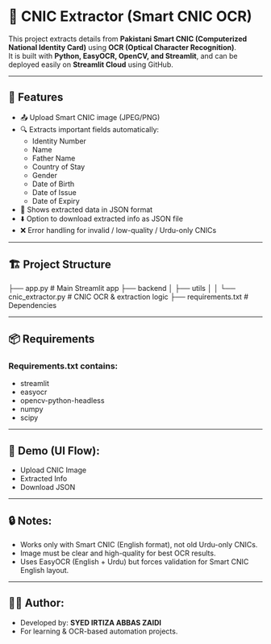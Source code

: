 # 🧾 CNIC Extractor (Smart CNIC OCR)

This project extracts details from **Pakistani Smart CNIC (Computerized National Identity Card)** using **OCR (Optical Character Recognition)**.  
It is built with **Python, EasyOCR, OpenCV, and Streamlit**, and can be deployed easily on **Streamlit Cloud** using GitHub.  

---

## 🚀 Features
- 📤 Upload Smart CNIC image (JPEG/PNG)  
- 🔍 Extracts important fields automatically:  
  - Identity Number  
  - Name  
  - Father Name  
  - Country of Stay  
  - Gender  
  - Date of Birth  
  - Date of Issue  
  - Date of Expiry  
- 📝 Shows extracted data in JSON format  
- ⬇️ Option to download extracted info as JSON file  
- ❌ Error handling for invalid / low-quality / Urdu-only CNICs  

---

## 🏗 Project Structure
├── app.py # Main Streamlit app
├── backend
│ ├── utils
│ │ └── cnic_extractor.py # CNIC OCR & extraction logic
├── requirements.txt # Dependencies

---

## 📦 Requirements

### Requirements.txt contains:

  - streamlit
  - easyocr
  - opencv-python-headless
  - numpy
  - scipy

---

## 📸 Demo (UI Flow):

   - Upload CNIC Image
   - Extracted Info
   - Download JSON

--- 

## 🔒 Notes:

   - Works only with Smart CNIC (English format), not old Urdu-only CNICs.
   - Image must be clear and high-quality for best OCR results.
   - Uses EasyOCR (English + Urdu) but forces validation for Smart CNIC English layout.

---

## 👨‍💻 Author:

   - Developed by: **SYED IRTIZA ABBAS ZAIDI**
   - For learning & OCR-based automation projects.
